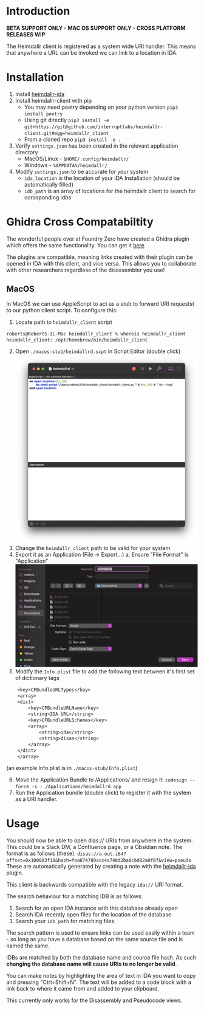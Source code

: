 # Introduction 

**BETA SUPPORT ONLY - MAC OS SUPPORT ONLY - CROSS PLATFORM RELEASES WIP**

The Heimdallr client is registered as a system wide URI handler. This means that anywhere a URL can be invoked we can link to a location in IDA.

# Installation

1. Install [heimdallr-ida](https://github.com/interruptlabs/heimdallr-ida)
2. Install heimdallr-client with pip
    - You may need poetry depending on your python version `pip3 install poetry`
    - Using git directly `pip3 install -e git+https://git@github.com/interruptlabs/heimdallr-client.git#egg=heimdallr_client`
    - From a cloned repo `pip3 install -e .`
3. Verify `settings.json` has been created in the relevant application directory
    - MacOS/Linux - `$HOME/.config/heimdallr/`
    - Windows - `%APPDATA%/heimdallr/`
4. Modify `settings.json` to be accurate for your system
    - `ida_location` is the location of your IDA Installation (should be automatically filled)
    - `idb_path` is an array of locations for the heimdallr client to search for corosponding idbs

# Ghidra Cross Compatabiltity

The wonderful people over at Foundry Zero have created a Ghidra plugin which offers the same functionality. You can get it [here](https://github.com/foundryzero/ghidra-deep-links)

The plugins are compatible, meaning links created with their plugin can be opened in IDA with this client, and vice versa. This allows you to collaborate with other researchers regardless of the disassembler you use!

## MacOS

In MacOS we can use AppleScript to act as a stub to forward URI requestst to our python client script. To configure this:

1. Locate path to `heimdallr_client` script
```
roberts@RobertS-IL-Mac heimdallr_client % whereis heimdallr_client
heimdallr_client: /opt/homebrew/bin/heimdallr_client
```
2. Open `./macos-stub/heimdallrd.scpt` in Script Editor (double click)
![example script window](images/Screenshot%202022-12-29%20at%2018.34.42.png)
3. Change the `heimdallr_client` path to be valid for your system
4. Export it as an Application (File -> Export...)
    a. Ensure "File Format" is "Application"
![example export window](images/Screenshot%202022-12-29%20at%2018.36.58.png)
5. Modify the `Info.plist` file to add the following text between it's first set of dictionary tags
```
    <key>CFBundleURLTypes</key>
    <array>
    <dict>
        <key>CFBundleURLName</key>
        <string>IDA URL</string>
        <key>CFBundleURLSchemes</key>
        <array>
            <string>ida</string>
            <string>disas</string>
        </array>
    </dict>
    </array>
```
(an example Info.plist is in `./macos-stub/Info.plist`)

6. Move the Application Bundle to /Applications/ and resign it:
`codesign --force -s - /Applications/heimdallrd.app` 
7. Run the Application bundle (double click) to register it with the system as a URI handler.

# Usage

You should now be able to open dias:// URIs from anywhere in the system. This could be a Slack DM, a Confluence page, or a Obsidian note. The format is as follows (these):
`disas://a.out.i64?offset=0x100003f10&hash=fea074789acc4a748d2ba0c6d82a0f8f&view=pseudo`
These are automatically generated by creating a note with the [heimdallr-ida](https://github.com/interruptlabs/heimdallr-ida) plugin.

This client is backwards compatible with the legacy `ida://` URI format.

The search behaviour for a matching IDB is as follows:
1. Search for an open IDA instance with this database already open
2. Search IDA recently open files for the location of the database
3. Search your `idb_path` for matching files

The search pattern is used to ensure links can be used easily within a team - so long as you have a database based on the same source file and is named the same.

IDBs are matched by both the database name and source file hash. As such **changing the database name will cause URIs to no longer be valid**.

You can make notes by highlighting the area of text in IDA you want to copy and pressing "Ctrl+Shift+N". The text will be added to a code block with a link back to where it came from and added to your clipboard.

This currently only works for the Disassembly and Pseudocode views.

